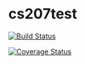 
# cs207test

[![Build Status](https://travis-ci.org/akhilketkar/travisTest.svg?branch=master)](https://travis-ci.org/akhilketkar/travisTest)

[![Coverage Status](https://coveralls.io/github/akhilketkar/travisTest/badge.svg?branch=master)](https://coveralls.io/github/akhilketkar/travisTest)
